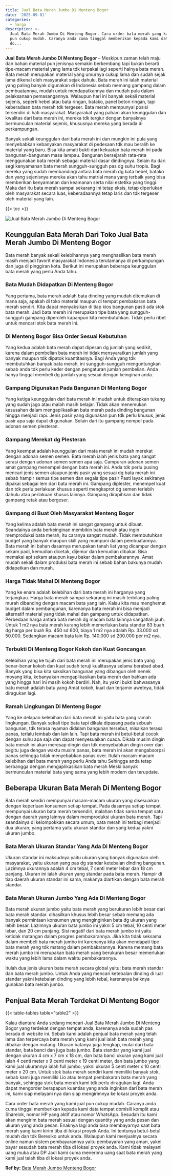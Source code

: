 ```yaml
---
title: Jual Bata Merah Jumbo Di Menteng Bogor
date: '2025-09-01'
categories:
  - harga
description: >-
  Jual Bata Merah Jumbo Di Menteng Bogor. Cara order bata merah yang kami jual
  pun cukup mudah. Caranya anda cuma tinggal memberikan kepada kami data tempat
  do...
---
```


**Jual Bata Merah Jumbo Di Menteng Bogor** – Meskipun zaman telah maju dan bahan material pun jenisnya semakin berkembang tapi bukan berarti tipe-macam material yang lama tdk terpakai lagi seperti halnya bata merah. Bata merah merupakan material yang umurnya cukup lama dan sudah sejak lama dikenal oleh masyarakat sejak dahulu. Bata merah ini ialah material yang paling banyak digunakan di Indonesia sebab memang gampang dalam pembuatannya, mudah untuk mendapatkannya dan mudah pula dalam pelaksanaan pemasangannya. Walaupun hari ini banyak sekali material sejenis, seperti hebel atau bata ringan, batako, panel beton ringan, tapi keberadaan bata merah tdk tergeser. Bata merah mempunyai posisi tersendiri di hati masyarakat. Masyarakat yang paham akan keunggulan dan kwalitas dari bata merah ini, mereka tdk tergiur dengan banyaknya bermunculan material sejenis, khususnya mereka yang berada di perkampungan.

Banyak sekali keunggulan dari bata merah ini dan mungkin ini pula yang menyebabkan kebanyakan masyarakat di pedesaan tdk mau beralih ke material yang baru. Bisa kita amati bukti dari kekuatan bata merah ini pada bangunan-bangunan masa lampau. Bangunan bersejarah rata-rata menggunakan bata merah sebagai material dasar dindingnya. Selain itu dari segi kenyamanan bata merah sungguh-sungguh pas dg suhu tropis. Bagi mereka yang sudah membandingi antara bata merah dg bata hebel, batako dan yang sejenisnya mereka akan tahu matrial mana yang terbaik yang bisa memberikan kenyamanan dan keamanan serta nilai estetika yang tinggi. Maka dari itu bata merah sampai sekarang ini tetap eksis, tetap diperlukan oleh masyarakat secara luas, keberadaannya tetap laris dan tdk tergeser oleh material yang lain.

{{< toc >}}

![Jual Bata Merah Jumbo Di Menteng Bogor](/images/jual-bata-merah-12.png)

## Keunggulan Bata Merah Dari Toko Jual Bata Merah Jumbo Di Menteng Bogor

Bata merah banyak sekali kelebihannya yang menghasilkan bata merah masih menjadi favorit masyarakat Indonesia terutamanya di perkampungan dan juga di pinggiran kota. Berikut ini merupakan beberapa keunggulan bata merah yang perlu Anda tahu.

### Bata Mudah Didapatkan Di Menteng Bogor

Yang pertama, bata merah adalah bata dinding yang mudah ditemukan di mana saja, apakah di toko material maupun di tempat pembakaran bata merah sendiri. Kita dapat menyaksikan di tiap kios bangunan pasti ada stok bata merah. Jadi bata merah ini merupakan tipe bata yang sungguh-sungguh gampang diperoleh kapanpun kita membutuhkan. Tidak perlu ribet untuk mencari stok bata merah ini.

### Di Menteng Bogor Bisa Order Sesuai Kebutuhan

Yang kedua adalah bata merah dapat dipesan dg jumlah yang sedikit, karena dalam pembelian bata merah ini tidak mensyaratkan jumlah yang banyak maupun tdk dipatok kuantitasnya. Bagi Anda yang tdk membutuhkan banyak bata merah, ini sungguh-sungguh menguntungkan sebab anda tdk perlu keder dengan pengaturan jumlah pembelian. Anda hanya tinggal membeli dg jumlah yang sesuai dengan keinginan anda.

### Gampang Digunakan Pada Bangunan Di Menteng Bogor

Yang ketiga keunggulan dari bata merah ini mudah untuk diterapkan tukang yang sudah jago atau malah masih belajar. Tidak akan menemukan kesusahan dalam mengaplikasikan bata merah pada dinding bangunan hingga menjadi rapi. Jenis pasir yang digunakan pun tdk perlu khusus, jenis pasir apa saja dapat di gunakan. Selain dari itu gampang nempel pada adonan semen plesteran.

### Gampang Merekat dg Plesteran

Yang keempat adalah keunggulan dari mata merah ini mudah merekat dengan adonan semen semen. Bata merah ialah jenis bata yang sangat serasi dengan adonan semen semen apa saja. Campuran adonan semen amat gampang menempel dengan bata merah ini. Anda tdk perlu pusing mencari jenis semen ataupun jenis pasir yang sesuai dg bata merah ini sebab hampir semua tipe semen dan segala tipe pasir Pasti layak sekiranya dipakai sebagai lem dari bata merah ini. Gampang diplester, menempel kuat dan tdk perlu perlakuan khusus seperti mengkaprot dg semen terlebih dahulu atau perlakuan khusus lainnya. Gampang dirapihkan dan tidak gampang retak atau bergeser.

### Gampang di Buat Oleh Masyarakat Menteng Bogor

Yang kelima adalah bata merah ini sangat gampang untuk dibuat. Seandainya anda berkeinginan membikin bata merah atau ingin memproduksi bata merah, itu caranya sangat mudah. Tidak membutuhkan budget yang banyak maupun skill yang mumpuni dalam pembuatannya. Bata merah ini bahan dasarnya merupakan tanah liat yang dicampur dengan sekam padi, kemudian dicetak, dijemur dan kemudian dibakar. Bisa memakai api sekam ataupun kayu bakar dalam pembakarannya. Amat mudah sekali dalam produksi bata merah ini sebab bahan bakunya mudah didapatkan dan murah.

### Harga Tidak Mahal Di Menteng Bogor

Yang ke enam adalah kelebihan dari bata merah ini harganya yang terjangkau. Harga bata merah sampai sekarang ini masih terbilang paling murah dibanding dengan macam bata yang lain. Kalau kita mau menghemat budget dalam pembangunan, karenanya bata merah ini bisa menjadi alternatif material yang tidak mahal dan gampang untuk didapatkan. Perbedaan harga antara bata merah dg macam bata lainnya sangatlah jauh. Untuk 1 m2 nya bata merah kurang lebih memerlukan bata standar 83 buah dg harga per buah Rp. 450 sd 600, biaya 1 m2 nya adalah Rp. 33.000 sd 50.000. Sedangkan macam bata lain Rp. 140.000 sd 200.000 per m2 nya.

### Terbukti Di Menteng Bogor Kokoh dan Kuat Goncangan

Kelebihan yang ke tujuh dari bata merah ini merupakan jenis bata yang benar-benar kokoh dan kuat sudah teruji kualitasnya selama berabad abad. Banyak yang bisa kita saksikan bangunan yang dibangun oleh nenek moyang kita, kebanyakan mengaplikasikan bata merah dan bahkan ada yang hingga hari ini masih kokoh berdiri. Nah, itu yakni bukti bahwasanya batu merah adalah batu yang Amat kokoh, kuat dan terjamin awetnya, tidak diragukan lagi.

### Ramah Lingkungan Di Menteng Bogor

Yang ke delapan kelebihan dari bata merah ini yaitu bata yang ramah lingkungan. Banyak sekali tipe bata tapi dikala dipasang pada sebuah bangunan, tdk terasa nyaman didalam bangunan tersebut, misalkan terasa panas, terlalu lembab dan lain lain. Tapi bata merah ini betul-betul cocok dengan suhu apa saja dan dapat menyesuaikan cuaca. Dikala musim dingin bata merah ini akan meresap dingin dan tdk menyebabkan dingin over dan begitu juga dengan waktu musim panas, bata merah ini akan mengabsorpsi panas sehingga tidak menyebabkan panas over. Itulah macam-macam kelebihan dari bata merah yang perlu Anda tahu Sehingga anda tetap berbangga dengan mengaplikasikan bata merah Meski banyak bermunculan material bata yang sama yang lebih modern dan terupdate.

## Beberapa Ukuran Bata Merah Di Menteng Bogor

Bata merah sendiri mempunyai macam-macam ukuran yang disesuaikan dengan keperluan konsumen setiap tempat. Pada dasarnya setiap tempat mempunyai ukuran bata merah tersendiri, malahan tidak sama tempat satu dengan daerah yang lainnya dalam memproduksi ukuran bata merah. Tapi seandainya di kelompokkan secara umum, bata merah ini terbagi menjadi dua ukuran; yang pertama yaitu ukuran standar dan yang kedua yakni ukuran jumbo.

### Bata Merah Ukuran Standar Yang Ada Di Menteng Bogor

Ukuran standar ini maksudnya yaitu ukuran yang banyak digunakan oleh masyarakat, yaitu ukuran yang pas dg standar ketebalan dinding bangunan. Lazimnya ukurannya adalah 4 cm tebal, 7 centi meter lebar dan 18 cm panjang. Ukuran ini ialah ukuran yang standar pada bata merah. Hampir di tiap daerah ukuran standar ini sama, makanya diartikan dengan bata merah standar.

### Bata Merah Ukuran Jumbo Yang Ada Di Menteng Bogor

Bata merah ukuran jumbo yaitu bata merah yang berukuran lebih besar dari bata merah standar. dihasilkan khusus lebih besar sebab memang ada banyak permintaan konsumen yang menginginkan bata dg ukuran yang lebih besar. Lazimnya ukuran bata jumbo ini yakni 5 cm tebal, 10 centi meter lebar, dan 20 cm panjang. Sisi negatif dari bata merah jumbo ini yaitu ketidak matangan dalam progres pembakarannya. Jika kita tidak seksama dalam membeli bata merah jumbo ini karenanya kita akan mendapati tipe bata merah yang tdk matang dalam pembakarannya. Karena memang bata merah jumbo ini merupakan bata merah yang berukuran besar memerlukan waktu yang lebih lama dalam waktu pembakarannya.

Itulah dua jenis ukuran bata merah secara global yaitu; bata merah standar dan bata merah jumbo. Untuk Anda yang mencari ketebalan dinding di luar standar yakni ketebalan dinding yang lebih tebal, karenanya baiknya gunakan bata merah jumbo.

## Penjual Bata Merah Terdekat Di Menteng Bogor

{{< table-tables table="table2" >}}

Kalau diantara Anda sedang mencari Jual Bata Merah Jumbo Di Menteng Bogor yang terdekat dengan tempat anda, karenanya anda sudah pas berada di website ini. Sebab kami adalah penjual bata merah yang telah lama dan terpercaya bata merah yang kami jual ialah bata merah yang dibakar dengan matang. Ukuran batanya juga lengkap, mulai dari bata standar, bata banci dan juga bata jumbo. Bata standar yang kami jual dengan ukuran 4 cm x 7 cm x 18 cm, dan bata banci ukuran yang kami jual ialah 4 centi meter x 9 centi meter x 19 centi meter, dan bata jumbo yang kami jual ukurannya ialah full jumbo; yakni ukuran 5 centi meter x 10 centi meter x 20 cm. Untuk stok bata merah sendiri kami memiliki banyak stok, sebab kami juga memiliki Lio atau tempat pembakaran bata merah yang banyak, sehingga stok bata merah kami tdk perlu diragukan lagi. Anda dapat mengorder berapapun kuantias yang anda inginkan dari bata merah ini, kami siap melayani nya dan siap mengirimnya ke lokasi proyek anda.

Cara order bata merah yang kami jual pun cukup mudah. Caranya anda cuma tinggal memberikan kepada kami data tempat domisili komplit atau Sharelok, nomor HP yang aktif atau nomor WhatsApp. Sesudah itu kami akan mengirim bata merah sesuai dengan quantity yang anda pesan dan ukuran yang anda pesan. Enaknya lagi anda bisa membayarnya saat bata merah yang kami kirim tiba di lokasi proyek Anda. Ini tentunya betul-betul mudah dan tdk Beresiko untuk anda. Walaupun kami menjualnya secara online namun sistem pembayarannya yaitu pembayaran yang aman, yakni bayar sesudah bata merah tiba di lokasi proyek anda. Kami tidak melayani uang muka atau DP Jadi kami cuma menerima uang saat bata merah yang kami jual telah tiba di lokasi proyek anda.

**Ref by:** [Bata Merah Jumbo Menteng Bogor](https://id.wikipedia.org/wiki/Bata)
